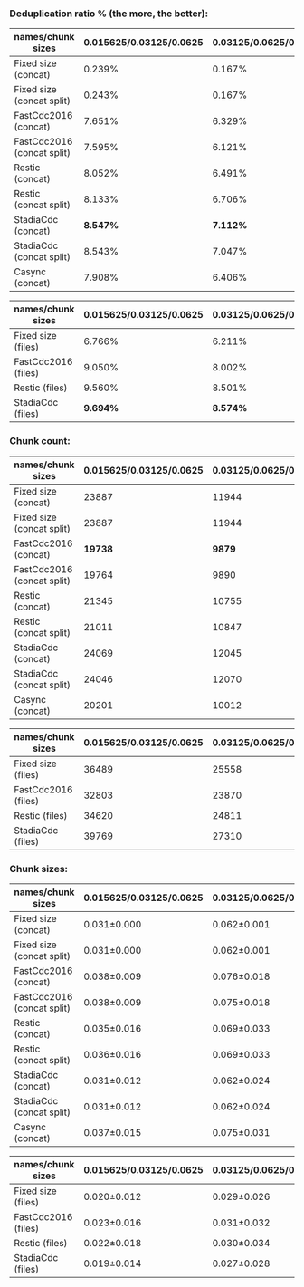 ### Deduplication ratio % (the more, the better):

| names/chunk sizes          | 0.015625/0.03125/0.0625 | 0.03125/0.0625/0.125 | 0.015625/0.0625/0.25 | 0.125/0.25/0.5 | 0.5/1/2    | 0.5/1/8    | 1/2/4      | 2/4/8  | 2/8/16 | 4/8/16 | 6/8/10 |
|----------------------------|-------------------------|----------------------|----------------------|----------------|------------|------------|------------|--------|--------|--------|--------|
| Fixed size (concat)        | 0.239%                  | 0.167%               | 0.167%               | 0.000%         | 0.000%     | 0.000%     | 0.000%     | 0.000% | 0.000% | 0.000% | 0.000% |
| Fixed size (concat split)  | 0.243%                  | 0.167%               | 0.167%               | 0.000%         | 0.000%     | 0.000%     | 0.000%     | 0.000% | 0.000% | 0.000% | 0.000% |
| FastCdc2016 (concat)       | 7.651%                  | 6.329%               | 6.383%               | 3.149%         | 1.601%     | 1.709%     | 0.989%     | 0.000% | 0.000% | 0.000% | 0.000% |
| FastCdc2016 (concat split) | 7.595%                  | 6.121%               | 6.203%               | 3.535%         | 0.997%     | 1.709%     | 0.989%     | 0.000% | 0.000% | 0.000% | 0.000% |
| Restic (concat)            | 8.052%                  | 6.491%               | 7.369%               | 4.002%         | 1.643%     | 1.513%     | 1.159%     | 0.000% | 0.000% | 0.000% | 0.000% |
| Restic (concat split)      | 8.133%                  | 6.706%               | **7.371%**           | 3.775%         | **1.955%** | **1.767%** | **1.242%** | 0.000% | 0.000% | 0.000% | 0.000% |
| StadiaCdc (concat)         | **8.547%**              | **7.112%**           | 6.920%               | 4.100%         | 1.520%     | 1.593%     | 0.713%     | 0.000% | 0.000% | 0.000% | 0.000% |
| StadiaCdc (concat split)   | 8.543%                  | 7.047%               | 6.919%               | **4.177%**     | 1.557%     | 1.593%     | 0.759%     | 0.000% | 0.000% | 0.000% | 0.000% |
| Casync (concat)            | 7.908%                  | 6.406%               | 6.656%               | 3.360%         | 1.157%     | 1.060%     | 0.261%     | 0.000% | 0.000% | 0.000% | 0.000% |

| names/chunk sizes   | 0.015625/0.03125/0.0625 | 0.03125/0.0625/0.125 | 0.015625/0.0625/0.25 | 0.125/0.25/0.5 | 0.5/1/2    | 0.5/1/8    | 1/2/4      | 2/4/8      | 2/8/16     | 4/8/16     | 6/8/10 |
|---------------------|-------------------------|----------------------|----------------------|----------------|------------|------------|------------|------------|------------|------------|--------|
| Fixed size (files)  | 6.766%                  | 6.211%               | 6.211%               | 5.431%         | 5.297%     | 5.297%     | 5.297%     | 5.297%     | 5.297%     | 5.297%     | 5.297% |
| FastCdc2016 (files) | 9.050%                  | 8.002%               | 8.027%               | 6.565%         | 5.795%     | 5.795%     | 5.530%     | 5.297%     | 5.297%     | 5.297%     | 5.297% |
| Restic (files)      | 9.560%                  | 8.501%               | **9.092%**           | 6.682%         | 6.075%     | 6.190%     | 5.568%     | 5.297%     | **5.560%** | 5.297%     | 5.297% |
| StadiaCdc (files)   | **9.694%**              | **8.574%**           | 8.725%               | **6.837%**     | **6.211%** | **6.211%** | **5.842%** | **5.457%** | 5.457%     | **5.329%** | 5.297% |

### Chunk count:

| names/chunk sizes          | 0.015625/0.03125/0.0625 | 0.03125/0.0625/0.125 | 0.015625/0.0625/0.25 | 0.125/0.25/0.5 | 0.5/1/2 | 0.5/1/8 | 1/2/4 | 2/4/8 | 2/8/16 | 4/8/16 | 6/8/10 |
|----------------------------|-------------------------|----------------------|----------------------|----------------|---------|---------|-------|-------|--------|--------|--------|
| Fixed size (concat)        | 23887                   | 11944                | 11944                | 2986           | 748     | 748     | 374   | 188   | 94     | 94     | 94     |
| Fixed size (concat split)  | 23887                   | 11944                | 11944                | 2986           | 748     | 748     | 374   | 188   | 94     | 94     | 94     |
| FastCdc2016 (concat)       | **19738**               | **9879**             | **10236**            | **2439**       | **604** | 583     | 304   | 153   | 76     | 74     | *81*   |
| FastCdc2016 (concat split) | 19764                   | 9890                 | 10239                | 2445           | 606     | 581     | 306   | 154   | 76     | 73     | 81     |
| Restic (concat)            | 21345                   | 10755                | 13533                | 2938           | 823     | 749     | 443   | 242   | 203    | 126    | 102    |
| Restic (concat split)      | 21011                   | 10847                | 13547                | 2938           | 815     | 780     | 459   | 237   | 203    | 130    | 103    |
| StadiaCdc (concat)         | 24069                   | 12045                | 11381                | 2985           | 726     | 665     | 380   | 196   | 106    | 98     | 101    |
| StadiaCdc (concat split)   | 24046                   | 12070                | 11381                | 2984           | 726     | 667     | 378   | 194   | 107    | 98     | 102    |
| Casync (concat)            | 20201                   | 10012                | 11219                | 2437           | 616     | 529     | 268   | 134   | 51     | 49     | 77     |

| names/chunk sizes   | 0.015625/0.03125/0.0625 | 0.03125/0.0625/0.125 | 0.015625/0.0625/0.25 | 0.125/0.25/0.5 | 0.5/1/2 | 0.5/1/8 | 1/2/4 | 2/4/8 | 2/8/16 | 4/8/16 | 6/8/10 |
|---------------------|-------------------------|----------------------|----------------------|----------------|---------|---------|-------|-------|--------|--------|--------|
| Fixed size (files)  | 36489                   | 25558                | 25558                | 18047          | 16438   | 16438   | 16205 | 16102 | 16059  | 16059  | 16059  |
| FastCdc2016 (files) | 32803                   | 23870                | 24280                | 17671          | 16359   | 16348   | 16169 | 16082 | 16052  | 16051  | 16053  |
| Restic (files)      | 34620                   | 24811                | 27770                | 18018          | 16503   | 16471   | 16253 | 16139 | 16122  | 16072  | 16061  |
| StadiaCdc (files)   | 39769                   | 27310                | 29831                | 18466          | 16564   | 16539   | 16259 | 16130 | 16101  | 16068  | 16064  |

### Chunk sizes:

| names/chunk sizes          | 0.015625/0.03125/0.0625 | 0.03125/0.0625/0.125 | 0.015625/0.0625/0.25 | 0.125/0.25/0.5 | 0.5/1/2     | 0.5/1/8     | 1/2/4           | 2/4/8           | 2/8/16          | 4/8/16          | 6/8/10          |
|----------------------------|-------------------------|----------------------|----------------------|----------------|-------------|-------------|-----------------|-----------------|-----------------|-----------------|-----------------|
| Fixed size (concat)        | 0.031±0.000             | 0.062±0.001          | 0.062±0.001          | 0.250±0.001    | 0.998±0.041 | 0.998±0.041 | 1.996±0.058     | 3.970±0.286     | 7.941±0.402     | 7.941±0.402     | 7.941±0.402     |
| Fixed size (concat split)  | 0.031±0.000             | 0.062±0.001          | 0.062±0.001          | 0.250±0.001    | 0.998±0.041 | 0.998±0.041 | 1.996±0.058     | 3.970±0.286     | 7.941±0.402     | 7.941±0.402     | 7.941±0.402     |
| FastCdc2016 (concat)       | 0.038±0.009             | 0.076±0.018          | 0.073±0.026          | 0.306±0.081    | 1.236±0.314 | 1.280±0.473 | 2.455±0.664     | 4.879±1.307     | 9.821±2.844     | 10.087±2.698    | 9.215±1.211     |
| FastCdc2016 (concat split) | 0.038±0.009             | 0.075±0.018          | 0.073±0.026          | 0.305±0.081    | 1.232±0.317 | 1.285±0.469 | 2.439±0.650     | 4.847±1.242     | 9.821±3.025     | 10.225±2.808    | 9.215±1.006     |
| Restic (concat)            | 0.035±0.016             | 0.069±0.033          | 0.055±0.050          | 0.254±0.131    | 0.907±0.494 | 0.997±0.816 | 1.685±0.911     | 3.084±1.773     | 3.677±3.325     | 5.924±3.463     | 7.318±1.792     |
| Restic (concat split)      | 0.036±0.016             | 0.069±0.033          | 0.055±0.050          | 0.254±0.132    | 0.916±0.494 | 0.957±0.730 | 1.626±0.862     | 3.149±1.739     | 3.677±3.332     | 5.742±2.946     | 7.247±1.596     |
| StadiaCdc (concat)         | 0.031±0.012             | 0.062±0.024          | 0.066±0.047          | 0.250±0.101    | 1.028±0.417 | 1.122±0.657 | 1.964±0.786     | 3.808±1.514     | **7.042±4.019** | **7.617±3.180** | **7.390±1.261** |
| StadiaCdc (concat split)   | 0.031±0.012             | 0.062±0.024          | 0.066±0.048          | 0.250±0.101    | 1.028±0.415 | 1.119±0.655 | **1.975±0.778** | **3.848±1.537** | 6.976±3.931     | 7.617±3.200     | 7.318±1.273     |
| Casync (concat)            | 0.037±0.015             | 0.075±0.031          | 0.067±0.050          | 0.306±0.129    | 1.212±0.531 | 1.411±1.002 | 2.785±1.066     | 5.570±2.261     | 14.636±3.835    | 15.233±2.733    | 9.694±1.485     |

| names/chunk sizes   | 0.015625/0.03125/0.0625 | 0.03125/0.0625/0.125 | 0.015625/0.0625/0.25 | 0.125/0.25/0.5 | 0.5/1/2     | 0.5/1/8     | 1/2/4       | 2/4/8       | 2/8/16      | 4/8/16      | 6/8/10      |
|---------------------|-------------------------|----------------------|----------------------|----------------|-------------|-------------|-------------|-------------|-------------|-------------|-------------|
| Fixed size (files)  | 0.020±0.012             | 0.029±0.026          | 0.029±0.026          | 0.041±0.076    | 0.045±0.165 | 0.045±0.165 | 0.046±0.229 | 0.046±0.309 | 0.046±0.411 | 0.046±0.411 | 0.046±0.411 |
| FastCdc2016 (files) | 0.023±0.016             | 0.031±0.032          | 0.031±0.032          | 0.042±0.089    | 0.046±0.185 | 0.046±0.194 | 0.046±0.254 | 0.046±0.344 | 0.047±0.449 | 0.047±0.452 | 0.046±0.436 |
| Restic (files)      | 0.022±0.018             | 0.030±0.034          | 0.027±0.039          | 0.041±0.091    | 0.045±0.180 | 0.045±0.206 | 0.046±0.244 | 0.046±0.306 | 0.046±0.376 | 0.046±0.401 | 0.046±0.407 |
| StadiaCdc (files)   | 0.019±0.014             | 0.027±0.028          | 0.025±0.035          | 0.040±0.080    | 0.045±0.169 | 0.045±0.183 | 0.046±0.238 | 0.046±0.315 | 0.046±0.412 | 0.046±0.422 | 0.046±0.400 |
